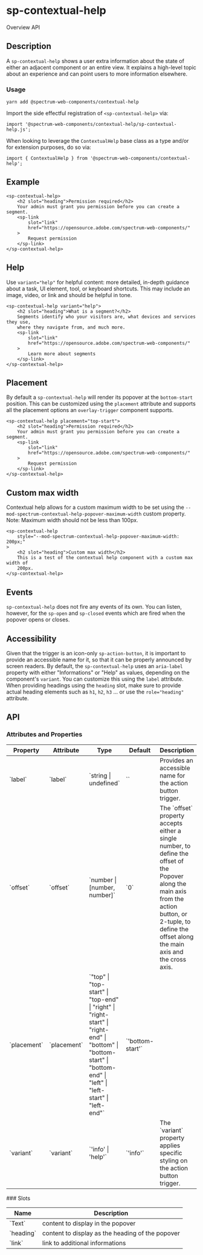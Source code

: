 # sp-contextual-help
Overview API
## Description
A `sp-contextual-help` shows a user extra information about the state of either an adjacent component or an entire view. It explains a high-level topic about an experience and can point users to more information elsewhere.
### Usage
    
    yarn add @spectrum-web-components/contextual-help
    
Import the side effectful registration of `<sp-contextual-help>` via:
    
    import '@spectrum-web-components/contextual-help/sp-contextual-help.js';
    
When looking to leverage the `ContextualHelp` base class as a type and/or for extension purposes, do so via:
    
    import { ContextualHelp } from '@spectrum-web-components/contextual-help';
    
## Example
    
    <sp-contextual-help>
        <h2 slot="heading">Permission required</h2>
        Your admin must grant you permission before you can create a segment.
        <sp-link
            slot="link"
            href="https://opensource.adobe.com/spectrum-web-components/"
        >
            Request permission
        </sp-link>
    </sp-contextual-help>
## Help
Use `variant="help"` for helpful content: more detailed, in-depth guidance about a task, UI element, tool, or keyboard shortcuts. This may include an image, video, or link and should be helpful in tone.
    
    <sp-contextual-help variant="help">
        <h2 slot="heading">What is a segment?</h2>
        Segments identify who your visitors are, what devices and services they use,
        where they navigate from, and much more.
        <sp-link
            slot="link"
            href="https://opensource.adobe.com/spectrum-web-components/"
        >
            Learn more about segments
        </sp-link>
    </sp-contextual-help>
## Placement
By default a `sp-contextual-help` will render its popover at the `bottom-start` position. This can be customized using the `placement` attribute and supports all the placement options an `overlay-trigger` component supports.
    
    <sp-contextual-help placement="top-start">
        <h2 slot="heading">Permission required</h2>
        Your admin must grant you permission before you can create a segment.
        <sp-link
            slot="link"
            href="https://opensource.adobe.com/spectrum-web-components/"
        >
            Request permission
        </sp-link>
    </sp-contextual-help>
## Custom max width
Contextual help allows for a custom maximum width to be set using the `--mod-spectrum-contextual-help-popover-maximum-width` custom property.
Note: Maximum width should not be less than 100px.
    
    <sp-contextual-help
        style="--mod-spectrum-contextual-help-popover-maximum-width: 200px;"
    >
        <h2 slot="heading">Custom max width</h2>
        This is a test of the contextual help component with a custom max width of
        200px.
    </sp-contextual-help>
## Events
`sp-contextual-help` does not fire any events of its own. You can listen, however, for the `sp-open` and `sp-closed` events which are fired when the popover opens or closes.
## Accessibility
Given that the trigger is an icon-only `sp-action-button`, it is important to provide an accessible name for it, so that it can be properly announced by screen readers. By default, the `sp-contextual-help` uses an `aria-label` property with either "Informations" or "Help" as values, depending on the component's `variant`. You can customize this using the `label` attribute.
When providing headings using the `heading` slot, make sure to provide actual heading elements such as `h1`, `h2`, `h3` ... or use the `role="heading"` attribute.
## API
### Attributes and Properties
<table>
  <thead>
    <tr>
      <th>Property</th>
      <th>Attribute</th>
      <th>Type</th>
      <th>Default</th>
      <th>Description</th>
    </tr>
  </thead>
  <tbody>
    <tr>
      <td>`label`</td>
      <td>`label`</td>
      <td>`string | undefined`</td>
      <td>``</td>
      <td>Provides an accessible name for the action button trigger.</td>
    </tr>
    <tr>
      <td>`offset`</td>
      <td>`offset`</td>
      <td>`number | [number, number]`</td>
      <td>`0`</td>
      <td>The `offset` property accepts either a single number, to define the offset of the Popover along the main axis from the action button, or 2-tuple, to define the offset along the main axis and the cross axis.</td>
    </tr>
    <tr>
      <td>`placement`</td>
      <td>`placement`</td>
      <td>`"top" | "top-start" | "top-end" | "right" | "right-start" | "right-end" | "bottom" | "bottom-start" | "bottom-end" | "left" | "left-start" | "left-end"`</td>
      <td>`'bottom-start'`</td>
      <td></td>
    </tr>
    <tr>
      <td>`variant`</td>
      <td>`variant`</td>
      <td>`'info' | 'help'`</td>
      <td>`'info'`</td>
      <td>The `variant` property applies specific styling on the action button trigger.</td>
    </tr>
  </tbody>
</table>
### Slots
<table>
  <thead>
    <tr>
      <th>Name</th>
      <th>Description</th>
    </tr>
  </thead>
  <tbody>
    <tr>
      <td>`Text`</td>
      <td>content to display in the popover</td>
    </tr>
    <tr>
      <td>`heading`</td>
      <td>content to display as the heading of the popover</td>
    </tr>
    <tr>
      <td>`link`</td>
      <td>link to additional informations</td>
    </tr>
  </tbody>
</table>
